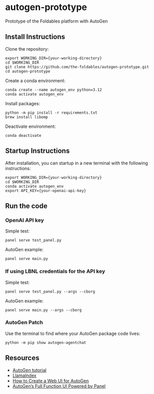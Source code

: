 # autogen-prototype
Prototype of the Foldables platform with AutoGen

## Install Instructions

Clone the repository:

```
export WORKING_DIR={your-working-directory}
cd $WORKING_DIR
git clone https://github.com/the-foldables/autogen-prototype.git
cd autogen-prototype
```

Create a conda environment:
```
conda create --name autogen_env python=3.12
conda activate autogen_env
```

Install packages:
```
python -m pip install -r requirements.txt
brew install libomp
```

Deactivate environment:
```
conda deactivate
```

## Startup Instructions

After installation, you can startup in a new terminal with the following instructions:

```
export WORKING_DIR={your-working-directory}
cd $WORKING_DIR
conda activate autogen_env
export API_KEY={your-openai-api-key} 
```

## Run the code

### OpenAI API key

Simple test:
```
panel serve test_panel.py
```

AutoGen example:
```
panel serve main.py 
```

### If using LBNL credentials for the API key

Simple test:
```
panel serve test_panel.py --args --cborg
```

AutoGen example:
```
panel serve main.py --args --cborg
```
### AutoGen Patch

Use the terminal to find where your AutoGen package code lives:
```
python -m pip show autogen-agentchat
```

## Resources

- [AutoGen tutorial](https://microsoft.github.io/autogen/docs/tutorial/introduction)
- [LlamaIndex](https://docs.llamaindex.ai/en/stable/)
- [How to Create a Web UI for AutoGen](https://yeyu.substack.com/p/how-to-create-a-web-ui-for-autogen)
- [AutoGen’s Full Function UI Powered by Panel](https://levelup.gitconnected.com/autogens-full-function-ui-powered-by-panel-d00ddecc98ee)